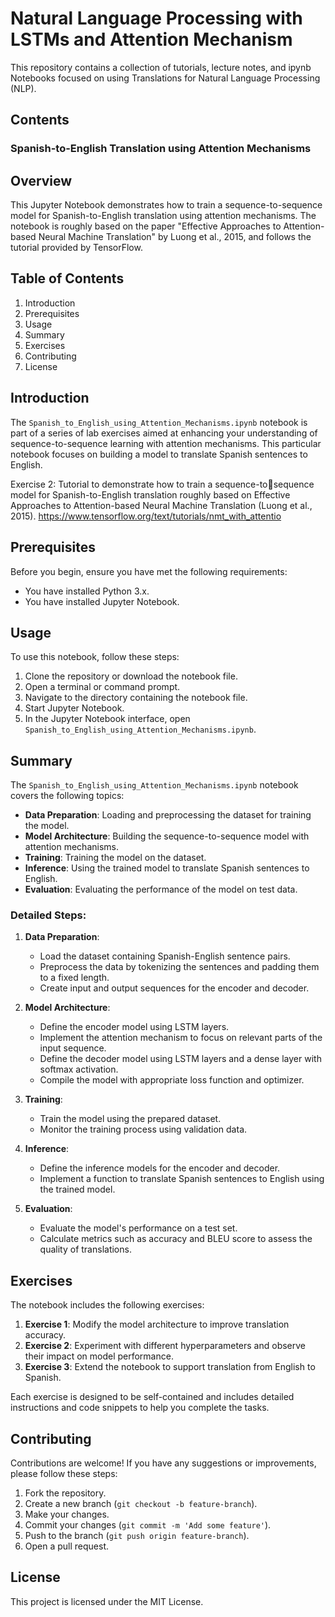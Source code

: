 # Natural Language Processing with LSTMs and Attention Mechanism

This repository contains a collection of tutorials, lecture notes, and ipynb Notebooks focused on using Translations for Natural Language Processing (NLP).

## Contents

### Spanish-to-English Translation using Attention Mechanisms

## Overview

This Jupyter Notebook demonstrates how to train a sequence-to-sequence model for Spanish-to-English translation using attention mechanisms. The notebook is roughly based on the paper "Effective Approaches to Attention-based Neural Machine Translation" by Luong et al., 2015, and follows the tutorial provided by TensorFlow.

## Table of Contents

1. Introduction
2. Prerequisites
3. Usage
4. Summary
5. Exercises
6. Contributing
7. License

## Introduction

The `Spanish_to_English_using_Attention_Mechanisms.ipynb` notebook is part of a series of lab exercises aimed at enhancing your understanding of sequence-to-sequence learning with attention mechanisms. This particular notebook focuses on building a model to translate Spanish sentences to English.

Exercise 2: Tutorial to demonstrate how to train a sequence-tosequence model for Spanish-to-English translation roughly based on
Effective Approaches to Attention-based Neural Machine Translation
(Luong et al., 2015).
https://www.tensorflow.org/text/tutorials/nmt_with_attentio

## Prerequisites

Before you begin, ensure you have met the following requirements:

- You have installed Python 3.x.
- You have installed Jupyter Notebook.

## Usage

To use this notebook, follow these steps:

1. Clone the repository or download the notebook file.
2. Open a terminal or command prompt.
3. Navigate to the directory containing the notebook file.
4. Start Jupyter Notebook.
5. In the Jupyter Notebook interface, open `Spanish_to_English_using_Attention_Mechanisms.ipynb`.

## Summary

The `Spanish_to_English_using_Attention_Mechanisms.ipynb` notebook covers the following topics:

- **Data Preparation**: Loading and preprocessing the dataset for training the model.
- **Model Architecture**: Building the sequence-to-sequence model with attention mechanisms.
- **Training**: Training the model on the dataset.
- **Inference**: Using the trained model to translate Spanish sentences to English.
- **Evaluation**: Evaluating the performance of the model on test data.

### Detailed Steps:

1. **Data Preparation**:

   - Load the dataset containing Spanish-English sentence pairs.
   - Preprocess the data by tokenizing the sentences and padding them to a fixed length.
   - Create input and output sequences for the encoder and decoder.

2. **Model Architecture**:

   - Define the encoder model using LSTM layers.
   - Implement the attention mechanism to focus on relevant parts of the input sequence.
   - Define the decoder model using LSTM layers and a dense layer with softmax activation.
   - Compile the model with appropriate loss function and optimizer.

3. **Training**:

   - Train the model using the prepared dataset.
   - Monitor the training process using validation data.

4. **Inference**:

   - Define the inference models for the encoder and decoder.
   - Implement a function to translate Spanish sentences to English using the trained model.

5. **Evaluation**:
   - Evaluate the model's performance on a test set.
   - Calculate metrics such as accuracy and BLEU score to assess the quality of translations.

## Exercises

The notebook includes the following exercises:

1. **Exercise 1**: Modify the model architecture to improve translation accuracy.
2. **Exercise 2**: Experiment with different hyperparameters and observe their impact on model performance.
3. **Exercise 3**: Extend the notebook to support translation from English to Spanish.

Each exercise is designed to be self-contained and includes detailed instructions and code snippets to help you complete the tasks.

## Contributing

Contributions are welcome! If you have any suggestions or improvements, please follow these steps:

1. Fork the repository.
2. Create a new branch (`git checkout -b feature-branch`).
3. Make your changes.
4. Commit your changes (`git commit -m 'Add some feature'`).
5. Push to the branch (`git push origin feature-branch`).
6. Open a pull request.

## License

This project is licensed under the MIT License.
